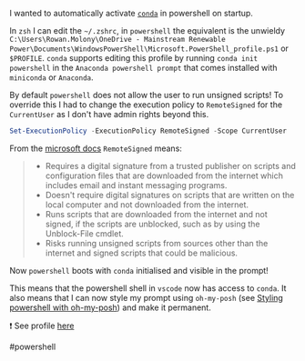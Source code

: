 I wanted to automatically activate [`conda`](https://github.com/conda/conda) in powershell on startup.

In `zsh` I can edit the `~/.zshrc`, in `powershell` the equivalent is the unwieldy `C:\Users\Rowan.Molony\OneDrive - Mainstream Renewable Power\Documents\WindowsPowerShell\Microsoft.PowerShell_profile.ps1` or `$PROFILE`.  `conda` supports editing this profile by running `conda init powershell` in the `Anaconda powershell prompt` that comes installed with `miniconda` or `Anaconda`. 

By default `powershell` does not allow the user to run unsigned scripts!  To override this I had to change the execution policy to `RemoteSigned` for the `CurrentUser` as I don't have admin rights beyond this.

```powershell
Set-ExecutionPolicy -ExecutionPolicy RemoteSigned -Scope CurrentUser
```

From the [microsoft docs](https://docs.microsoft.com/en-us/powershell/module/microsoft.powershell.core/about/about_execution_policies) `RemoteSigned` means:

> - Requires a digital signature from a trusted publisher on scripts and configuration files that are downloaded from the internet which includes email and instant messaging programs.
> - Doesn't require digital signatures on scripts that are written on the local computer and not downloaded from the internet.
> - Runs scripts that are downloaded from the internet and not signed, if the scripts are unblocked, such as by using the Unblock-File cmdlet.
> - Risks running unsigned scripts from sources other than the internet and signed scripts that could be malicious.

Now `powershell` boots with `conda` initialised and visible in the prompt!

This means that the powershell shell in `vscode` now has access to `conda`.  It also means that I can now style my prompt using `oh-my-posh` (see [Styling powershell with oh-my-posh](https://github.com/rdmolony/til/blob/main/powershell/styling-powershell-with-oh-my-posh.md)) and make it permanent.

:exclamation: See profile [here](https://github.com/rdmolony/dotfiles-windows)

#powershell
